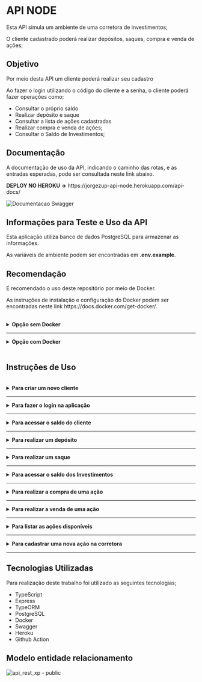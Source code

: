 <h1>API NODE</h1>

<p>Esta API simula um ambiente de uma corretora de investimentos;</p>
<p>O cliente cadastrado poderá realizar depósitos, saques, compra e venda de ações;</p>

<h2>Objetivo</h2>
<p>Por meio desta API um cliente poderá realizar seu cadastro</p>
<p>Ao fazer o login utilizando o código do cliente e a senha, o cliente poderá fazer operações como:</p>

<ul>
<li>Consultar o próprio saldo</li>
<li>Realizar depósito e saque</li>
<li>Consultar a lista de ações cadastradas</li>
<li>Realizar compra e venda de ações;</li>
<li>Consultar o Saldo de Investimentos;</li>
</ul>

<h2>Documentação</h2>
<p>A documentação de uso da API, indicando o caminho das rotas, e as entradas esperadas, pode ser consultada neste link abaixo.</p>
<span><strong>DEPLOY NO HEROKU -></strong></span>
https://jorgezup-api-node.herokuapp.com/api-docs/

<br />

![Documentacao Swagger](https://user-images.githubusercontent.com/42441349/180625030-86f335e0-6b65-40e9-8ac9-eaf2ebcf9738.png)

<h2>Informações para Teste e Uso da API</h2>

<p>Esta aplicação utiliza banco de dados PostgreSQL para armazenar as informações.</p>
<p>As variáveis de ambiente podem ser encontradas em <b>.env.example</b>.</p>

<h2>Recomendação</h2>

<p>É recomendado o uso deste repositório por meio de Docker.</p>
<p>As instruções de instalação e configuração do Docker podem ser encontradas neste link https://docs.docker.com/get-docker/.</p>

<br />
<details>
<summary><strong>Opção sem Docker</strong></summary>
<p>Caso tenha optado por utilizar o repositório sem Docker siga as instruções abaixo, após o clone do repositório.</p>

<p>Para instalar as dependências:</p>

<p><code>npm install</code></p>

<p>Para executar em modo de desenvolvimento:</p>

<p><code>npm run dev</code></p>

<p><i><b>** Após a instalação e configuração do Banco de Dados utilizando as variáveis de ambiente **</b></i></p>

<p>Execute as migrations para iniciar o Banco de Dados, por meio do comando:</p>

<p><code>npm migrate:run</code></p>
</details>

<hr />

<details>
<summary><strong>Opção com Docker</strong></summary> 
<p>Caso tenha optado por utilizar o repositório com o Docker siga as instruções abaixo, após o clone do repositório.</p>

<p>Para executar o container em modo de desenvolvimento:</p>
<smal>O docker irá iniciar os containers da API (node) e do PostgreSQL, e ficar pronto para o desenvolvimento.</small>

<p><code>docker compose up</code> </p>

<p>Para executar o container em modo de produção:</p>

<p><code>docker compose -f docker-compose.prod.yml up -d</code></p>

<p><b>Possui alguns dados pré-cadastrados:</b></p>

<p><b>Usuário Administrador</b>
<small> (o qual pode cadastrar uma nova ação)</small></p>
<blockquote>
    codClient -> 308033  <br/>
    accountId -> 1 <br/>
    password  -> 999999
</blockquote>
<br />
<p><b>Usuário comum</b></p>
<blockquote>
    codClient -> 195031 <br />
    accountId -> 2 <br />
    password  -> 888888
</blockquote>
</details>
<br />

<h2>Instruções de Uso</h2>
<br />
<details>
<summary><strong>Para criar um novo cliente</strong></summary><br />
<p><strong>Rota: </strong>/clientes/criar</p>
<p>Ao acessar esta rota, será possível criar um novo cliente informando os dados como consta na <a href="https://jorgezup-api-node.herokuapp.com/api-docs/" target="_blank">documentação</a>.</p>
<p><strong>Exemplo:</strong></p>
<blockquote>
{ <br />
&emsp;"name":"John", <br />
&emsp;"surname":"Doe", <br />
&emsp;"email":"john.doe@email.com", <br />
&emsp;"password":"888888" <br />
} <br />
</blockquote>
<br />
</details>
<hr />
<details>
<summary><strong>Para fazer o login na aplicação</strong></summary><br />
<p><strong>Rota: </strong>/clientes/entrar</p>
<p>Será necessário informar o código do cliente e a senha;</p>
<blockquote>
{ <br />
&emsp;"codClient":443808, <br />
&emsp;"password":"999999" <br />
} <br />
</blockquote>
</br>
<p>Ao fazer o login, será enviado como resposta o <b>Token</b>.</p>
<blockquote>
{ <br />
&emsp;"token": 6581e00ebccf5ac6628db47b9487153281dd1d450ad6a064e25c1488cfdc920c24b5d24c5a2695592e73dd581fdf05e30b534087f4002debd8353d91b7959115035051081026f709c2b7e8e7fb752704 <br />
} <br />
</blockquote>
<br/>
<h4 style="text-align:center; font-weight: bold; color: red">IMPORTANTE</h4>
<p>É necessário informar o <b>Token</b> em todas as requisições;</p>
<p>É necessário informar na requisição das demais rotas o número da conta do cliente (accountId), este número da conta é informado no momento da criação da conta;</>
<p>O número da conta do cliente (accountId) é diferente do código do cliente (codClient).</u></p>
<br />
</details>
<hr />
<details>
<summary><strong>Para acessar o saldo do cliente</strong></summary><br />
<p><strong>Rota: </strong>/conta/accountId/saldo</p>
<p>Ao acessar esta rota, será possível ver o saldo da conta.</p>
<p><strong>Exemplo:</strong></p>
<blockquote>
{ <br />
&emsp;"codClient": 292053, <br />
&emsp;"saldo": 954.24 <br />
} <br />
</blockquote>
<br />
</details>
<hr />

<details>
<summary><strong>Para realizar um depósito</strong></summary><br />
<p><strong>Rota: </strong>/conta/accountId/deposito</p>
<p>Ao acessar esta rota, será possível realizar a operação de depósito.</p>
<p><strong>Exemplo:</strong></p>
<blockquote>
{ <br />
&emsp;"value":1100.89 <br />
} <br />
</blockquote>
<br />
</details>
<hr />

<details>
<summary><strong>Para realizar um saque</strong></summary><br />
<p><strong>Rota: </strong>/conta/accountId/saque</p>
<p>Ao acessar esta rota, será possível realizar a operação de saque.</p>
<p><strong>Exemplo:</strong></p>
<blockquote>
{ <br />
&emsp;"value":298.00 <br />
} <br />
</blockquote>
<br />
</details>
<hr />

<details>
<summary><strong>Para acessar o saldo dos Investimentos</strong></summary><br />
<p><strong>Rota: </strong>/investimentos/accountId/saldo</p>
<p>Ao acessar esta rota, será possível ver o saldo dos investimentos.</p>
<p><strong>Exemplo:</strong></p>
<blockquote>
{ <br />
&emsp;"codStock": 106459, <br />
&emsp;"stockname": "PETR4", <br />
&emsp;"stocksquantity": "5", <br />
&emsp;"avgprice": "29.33" <br />
} <br />
</blockquote>
<br />
</details>
<hr />

<details>
<summary><strong>Para realizar a compra de uma ação</strong></summary><br />
<p><strong>Rota: </strong>/investimentos/accountId/comprar</p>
<p>Ao acessar esta rota, será possível realizar a operação de compra de uma ação.</p>
<p><strong>Exemplo:</strong></p>
<blockquote>
{ <br />
&emsp;"codStock":106459, <br />
&emsp;"quantity":5 <br />
} <br />
</blockquote>
<br />
</details>
<hr />

<details>
<summary><strong>Para realizar a venda de uma ação</strong></summary><br />
<p><strong>Rota: </strong>/investimentos/accountId/vender</p>
<p>Ao acessar esta rota, será possível realizar a operação de venda de uma ação.</p>
<p><strong>Exemplo:</strong></p>
<blockquote>
{ <br />
&emsp;"codStock":106459, <br />
&emsp;"quantity":9 <br />
} <br />
</blockquote>
<br />
</details>
<hr />

<details>
<summary><strong>Para listar as ações disponíveis</strong></summary><br />
<p><strong>Rota: </strong>/acoes</p>
<p>Ao acessar esta rota, será possível listar todas as ações cadastradas na corretora com o preço atualizado.</p>
<p><strong>Exemplo:</strong></p>
<blockquote>
[<br />
&emsp;{ <br />
&emsp;&emsp;"codStock": 106459, <br />
&emsp;&emsp;"name": "PETR4", <br />
&emsp;&emsp;"value": 29.33 <br />
&emsp;} <br />
]
</blockquote>
<br />
</details>
<hr />

<details>
<summary><strong>Para cadastrar uma nova ação na corretora</strong></summary><br />
<p><strong>Rota: </strong>/acoes</p>
<p>Ao acessar esta rota, será possível cadastrar uma nova ação na corretora.</p>
<p><strong>Somente administradores possuem essa permissão.</strong></p>
<br />
<p><strong>API Externa: </strong>Foi utilizado a API fornecida pela HG Brasil https://hgbrasil.com/status/finance </p>
<p>Foi utilizado o endpoint do plano gratuito que retorna apenas os dados de uma ação conforme o código informado.</p>
<p>Para informações de uso desta API consulte a <a href="https://console.hgbrasil.com/documentation/finance" target="_blank">documentação</a>.</p>
<p><strong>Exemplo:</strong></p>
<blockquote>
{ <br />
&emsp;"name": "MGLU3" <br />
} <br />
</blockquote>
<br />
</details>
<hr />

<h2>Tecnologias Utilizadas</h2>
<p>Para realização deste trabalho foi utilizado as seguintes tecnologias;</p>

<ul>
<li>TypeScript</li>
<li>Express</li>
<li>TypeORM</li>
<li>PostgreSQL</li>
<li>Docker</li>
<li>Swagger</li>
<li>Heroku</li>
<li>Github Action</li>
</ul>

<h2>Modelo entidade relacionamento</h2>

![api_rest_xp - public](https://user-images.githubusercontent.com/42441349/180655044-c7e479b5-bb4f-4971-93fc-b8914524e165.png)
